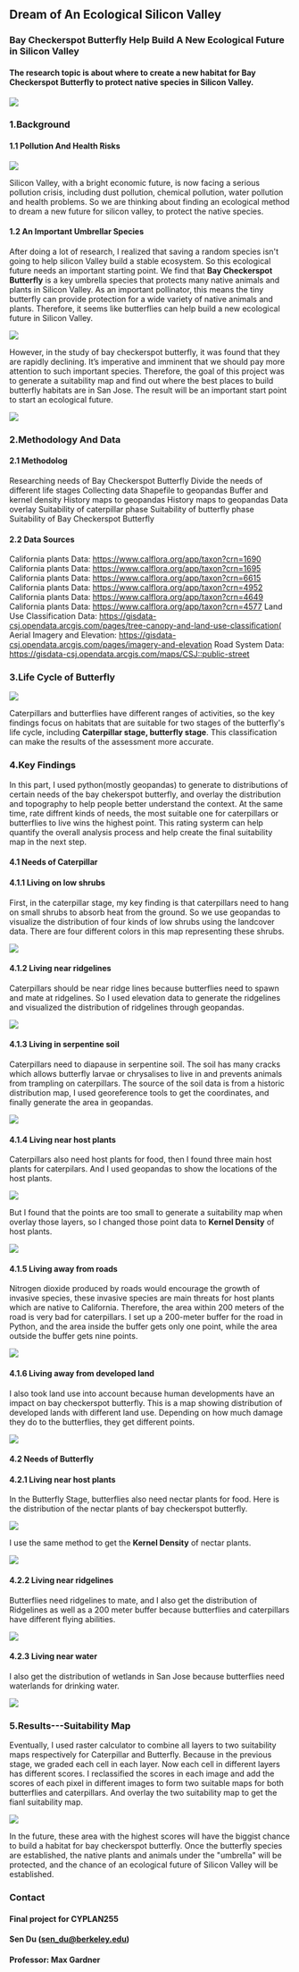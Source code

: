 ## Dream of An Ecological Silicon Valley
### Bay Checkerspot Butterfly Help Build A New Ecological Future in Silicon Valley
#### The research topic is about where to create a new habitat for Bay Checkerspot Butterfly to protect native species in Silicon Valley.
![](https://raw.githubusercontent.com/sendu123/project_CYPLAN255/gh-pages/drawings/cover.png)

### 1.Background
#### 1.1 Pollution And Health Risks
![](https://raw.githubusercontent.com/sendu123/project_CYPLAN255/gh-pages/drawings/background.png)

Silicon Valley, with a bright economic future, is now facing a serious pollution crisis, including dust pollution, chemical pollution, water pollution and health problems. So we are thinking about finding an ecological method to dream a new future for silicon valley, to protect the native species.

#### 1.2 An Important Umbrellar Species
After doing a lot of research, I realized that saving a random species isn't going to help silicon Valley build a stable ecosystem. So this ecological future needs an important starting point. We find that **Bay Checkerspot Butterfly** is a key umbrella species that protects many native animals and plants in Silicon Valley. As an important pollinator, this means the tiny butterfly can provide protection for a wide variety of native animals and plants. Therefore, it seems like butterflies can help build a new ecological future in Silicon Valley. 

![](https://raw.githubusercontent.com/sendu123/project_CYPLAN255/gh-pages/drawings/umbrella.png)

However, in the study of bay checkerspot butterfly, it was found that they are rapidly declining. It’s imperative and imminent that we should pay more attention to such important species. Therefore, the goal of this project was to generate a suitability map and find out where the best places to build butterfly habitats are in San Jose. The result will be an important start point to start an ecological future.

![](https://raw.githubusercontent.com/sendu123/project_CYPLAN255/gh-pages/drawings/Google%20map.png)

### 2.Methodology And Data
#### 2.1 Methodolog
Researching needs of Bay Checkerspot Butterfly
Divide the needs of different life stages
Collecting data
Shapefile to geopandas
Buffer and kernel density
History maps to geopandas
History maps to geopandas
Data overlay
Suitability of caterpillar phase
Suitability of butterfly phase
Suitability of Bay Checkerspot Butterfly
#### 2.2 Data Sources
California plants Data: https://www.calflora.org/app/taxon?crn=1690
California plants Data: https://www.calflora.org/app/taxon?crn=1695
California plants Data: https://www.calflora.org/app/taxon?crn=6615
California plants Data: https://www.calflora.org/app/taxon?crn=4952
California plants Data: https://www.calflora.org/app/taxon?crn=4649
California plants Data: https://www.calflora.org/app/taxon?crn=4577
Land Use Classification Data: https://gisdata-csj.opendata.arcgis.com/pages/tree-canopy-and-land-use-classification(
Aerial Imagery and Elevation: https://gisdata-csj.opendata.arcgis.com/pages/imagery-and-elevation
Road System Data: https://gisdata-csj.opendata.arcgis.com/maps/CSJ::public-street


### 3.Life Cycle of Butterfly
![](https://raw.githubusercontent.com/sendu123/project_CYPLAN255/gh-pages/drawings/life.png)

Caterpillars and butterflies have different ranges of activities, so the key findings focus on habitats that are suitable for two stages of the butterfly's life cycle, including **Caterpillar stage, butterfly stage**. This classification can make the results of the assessment more accurate.


### 4.Key Findings
In this part, I used python(mostly geopandas) to generate to distributions of certain needs of the bay chekerspot butterfly, and overlay the distribution and topography to help people better understand the context. At the same time, rate diffrent kinds of needs, the most suitable one for caterpillars or butterflies to live wins the highest point. This rating systerm can help quantify the overall analysis process and help create the final suitability map in the next step.

#### 4.1 Needs of Caterpillar
#### 4.1.1 Living on low shrubs
First, in the caterpillar stage, my key finding is that caterpillars need to hang on small shrubs to absorb heat from the ground. So we use geopandas to visualize the distribution of four kinds of low shrubs using the landcover data. There are four different colors in this map representing these shrubs. 

![](https://raw.githubusercontent.com/sendu123/project_CYPLAN255/gh-pages/drawings/c_shrub2%20change.png) 

#### 4.1.2 Living near ridgelines
Caterpillars should be near ridge lines because butterflies need to spawn and mate at ridgelines. So I used elevation data to generate the ridgelines and visualized the distribution of ridgelines through geopandas.

![](https://raw.githubusercontent.com/sendu123/project_CYPLAN255/gh-pages/drawings/c_ridge1.png) 

#### 4.1.3 Living in serpentine soil

Caterpillars need to diapause in serpentine soil. The soil has many cracks which allows butterfly larvae or chrysalises to live in and prevents animals from trampling on caterpillars. The source of the soil data is from a historic distribution map, I used georeference tools to get the coordinates, and finally generate the area in geopandas.

![](https://raw.githubusercontent.com/sendu123/project_CYPLAN255/gh-pages/drawings/c_soil3.png) 

#### 4.1.4 Living near host plants
Caterpillars also need host plants for food, then I found three main host plants for caterpilars. And I used geopandas to show the locations of the host plants.

![](https://raw.githubusercontent.com/sendu123/project_CYPLAN255/gh-pages/drawings/cater%20plant.png)

But I found that the points are too small to generate a suitability map when overlay those layers, so I changed those point data to **Kernel Density** of host plants.

![](https://raw.githubusercontent.com/sendu123/project_CYPLAN255/gh-pages/drawings/c_plant4.png) 

#### 4.1.5 Living away from roads
Nitrogen dioxide produced by roads would encourage the growth of invasive species, these invasive species are main threats for host plants which are native to California. Therefore, the area within 200 meters of the road is very bad for caterpillars. I set up a 200-meter buffer for the road in Python, and the area inside the buffer gets only one point, while the area outside the buffer gets nine points.

![](https://raw.githubusercontent.com/sendu123/project_CYPLAN255/gh-pages/drawings/t_road.png) 

#### 4.1.6 Living away from developed land
I also took land use into account because human developments have an impact on bay checkerspot butterfly. This is a map showing distribution of developed lands with different land use. Depending on how much damage they do to the butterflies, they get different points.

![](https://raw.githubusercontent.com/sendu123/project_CYPLAN255/gh-pages/drawings/t_people.png) 

#### 4.2 Needs of Butterfly
#### 4.2.1 Living near host plants
In the Butterfly Stage, butterflies also need nectar plants for food. Here is the distribution of the nectar plants of bay checkerspot butterfly.

![](https://raw.githubusercontent.com/sendu123/project_CYPLAN255/gh-pages/drawings/butter%20plant.png) 

I use the same method to get the **Kernel Density** of nectar plants.

![](https://raw.githubusercontent.com/sendu123/project_CYPLAN255/gh-pages/drawings/b_plant5.png)

#### 4.2.2 Living near ridgelines
Butterflies need ridgelines to mate, and I also get the distribution of Ridgelines as well as a 200 meter buffer because butterflies and caterpillars have different flying abilities.

![](https://raw.githubusercontent.com/sendu123/project_CYPLAN255/gh-pages/drawings/b_ridge6.png)

#### 4.2.3 Living near water
I also get the distribution of wetlands in San Jose because butterflies need waterlands for drinking water.

![](https://raw.githubusercontent.com/sendu123/project_CYPLAN255/gh-pages/drawings/b_water7.png)

### 5.Results---Suitability Map
Eventually, I used raster calculator to combine all layers to two suitability maps respectively for Caterpillar and Butterfly. Because in the previous stage, we graded each cell in each layer. Now each cell in different layers has different scores. I reclassified the scores in each image and add the scores of each pixel in different images to form two suitable maps for both butterflies and caterpillars. And overlay the two suitability map to get the fianl suitability map.

![](https://github.com/sendu123/project_CYPLAN255/blob/gh-pages/drawings/map_final.png)

In the future, these area with the highest scores will have the biggist chance to build a habitat for bay checkerspot butterfly. Once the butterfly species are established, the native plants and animals under the "umbrella" will be protected, and the chance of an ecological future of Silicon Valley will be established.

### Contact
#### Final project for CYPLAN255
#### Sen Du (sen_du@berkeley.edu)
#### Professor: Max Gardner
